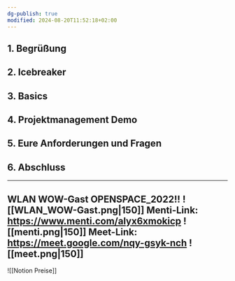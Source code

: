 ```yaml
---
dg-publish: true
modified: 2024-08-20T11:52:18+02:00
---
```

## 1. Begrüßung
## 2. Icebreaker
## 3. Basics
## 4. Projektmanagement Demo
## 5. Eure Anforderungen und Fragen
## 6. Abschluss

---

**WLAN** WOW-Gast OPENSPACE_2022!!
![[WLAN_WOW-Gast.png|150]]
**Menti-Link**: https://www.menti.com/alyx6xmokicp
![[menti.png|150]]
Meet-Link: https://meet.google.com/nqy-gsyk-nch
![[meet.png|150]]
---

![[Notion Preise]]